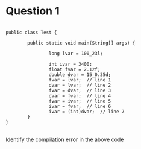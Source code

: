 
# Question 1
<pre>
<code> 
public class Test { <br/>
		public static void main(String[] args) { <br/>
				long lvar = 100_23l; <br/>
				int ivar = 3400;
				float fvar = 2.12f;
				double dvar = 15_0.35d;
				fvar = lvar;  // line 1
				dvar = lvar;  // line 2
				fvar = dvar;  // line 3
				dvar = fvar;  // line 4
				fvar = ivar;  // line 5
				ivar = fvar;  // line 6
				ivar = (int)dvar;  // line 7
		}
}
</code>
</pre>

Identify the compilation error in the above code








